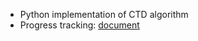 * Python implementation of CTD algorithm
* Progress tracking: [document](https://docs.google.com/document/d/1agsPlWziRFXhzdtXw-l25bmdIIjuEbCnF_uxcVOQEBY/edit?usp=sharing) 